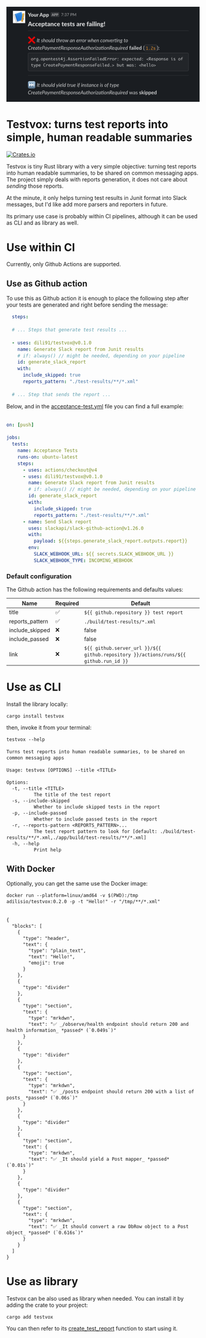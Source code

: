 ![testvox-logo](./images/sample.png)

# Testvox: turns test reports into simple, human readable summaries

[![Crates.io](https://img.shields.io/crates/v/testvox.svg)](https://crates.io/crates/testvox)

Testvox is tiny Rust library with a very simple objective: turning test reports into human readable summaries, to be shared on common messaging apps.
The project simply deals with reports generation, it does not care about *sending* those reports.

At the minute, it only helps turning test results in Junit format into Slack messages, but I'd like add more parsers and reporters in future.

Its primary use case is probably within CI pipelines, although it can be used as CLI and as library as well. 

# Use within CI

Currently, only Github Actions are supported.

## Use as Github action

To use this as Github action it is enough to place the following step after your tests are generated and right before sending the message:
```yaml
  steps:

  # ... Steps that generate test results ...

  - uses: dili91/testvox@v0.1.0
    name: Generate Slack report from Junit results
    # if: always() // might be needed, depending on your pipeline
    id: generate_slack_report
    with:
      include_skipped: true
      reports_pattern: "./test-results/**/*.xml"

  # ... Step that sends the report ...
```

Below, and in the [acceptance-test.yml](./.github/workflows/acceptance_tests.yml) file you can find a full example: 

```yaml

on: [push]

jobs:
  tests:
    name: Acceptance Tests
    runs-on: ubuntu-latest
    steps:
      - uses: actions/checkout@v4
      - uses: dili91/testvox@v0.1.0
        name: Generate Slack report from Junit results
        # if: always() // might be needed, depending on your pipeline
        id: generate_slack_report
        with:
          include_skipped: true
          reports_pattern: "./test-results/**/*.xml"
      - name: Send Slack report
        uses: slackapi/slack-github-action@v1.26.0
        with:
          payload: ${{steps.generate_slack_report.outputs.report}}
        env:
          SLACK_WEBHOOK_URL: ${{ secrets.SLACK_WEBHOOK_URL }}
          SLACK_WEBHOOK_TYPE: INCOMING_WEBHOOK

```

### Default configuration

The Github action has the following requirements and defaults values: 

| Name            | Required           | Default                                                                                |
|-----------------|--------------------|----------------------------------------------------------------------------------------|
| title           | :white_check_mark: | `${{ github.repository }} test report`                                                 |
| reports_pattern | :white_check_mark: | `./build/test-results/*.xml`                                                           |
| include_skipped | :x:                | false                                                                                  |
| include_passed  | :x:                | false                                                                                  |
| link            | :x:                | `${{ github.server_url }}/${{ github.repository }}/actions/runs/${{ github.run_id }}`  |

# Use as CLI

Install the library locally:

```shell
cargo install testvox
```

then, invoke it from your terminal:

```shell
testvox --help

Turns test reports into human readable summaries, to be shared on common messaging apps

Usage: testvox [OPTIONS] --title <TITLE>

Options:
  -t, --title <TITLE>
          The title of the test report
  -s, --include-skipped
          Whether to include skipped tests in the report
  -p, --include-passed
          Whether to include passed tests in the report
  -r, --reports-pattern <REPORTS_PATTERN>...
          The test report pattern to look for [default: ./build/test-results/**/*.xml,./app/build/test-results/**/*.xml]
  -h, --help
          Print help
```

## With Docker

Optionally, you can get the same use the Docker image: 

```shell
docker run --platform=linux/amd64 -v $(PWD):/tmp adilisio/testvox:0.2.0 -p -t "Hello!" -r "/tmp/**/*.xml"


{
  "blocks": [
    {
      "type": "header",
      "text": {
        "type": "plain_text",
        "text": "Hello!",
        "emoji": true
      }
    },
    {
      "type": "divider"
    },
    {
      "type": "section",
      "text": {
        "type": "mrkdwn",
        "text": "✅ _/observe/health endpoint should return 200 and health information_ *passed* (`0.049s`)"
      }
    },
    {
      "type": "divider"
    },
    {
      "type": "section",
      "text": {
        "type": "mrkdwn",
        "text": "✅ _/posts endpoint should return 200 with a list of posts_ *passed* (`0.06s`)"
      }
    },
    {
      "type": "divider"
    },
    {
      "type": "section",
      "text": {
        "type": "mrkdwn",
        "text": "✅ _It should yield a Post mapper_ *passed* (`0.01s`)"
      }
    },
    {
      "type": "divider"
    },
    {
      "type": "section",
      "text": {
        "type": "mrkdwn",
        "text": "✅ _It should convert a raw DbRow object to a Post object_ *passed* (`0.616s`)"
      }
    }
  ]
}
```

# Use as library

Testvox can be also used as library when needed. You can install it by adding the crate to your project: 

```shell
cargo add testvox
```

You can then refer to its [create_test_report](https://docs.rs/testvox/latest/testvox/fn.create_test_report.html) function to start using it.